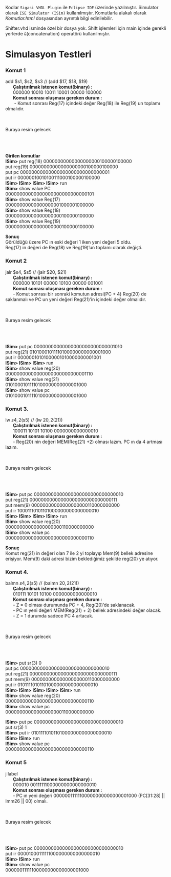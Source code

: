 Kodlar `Sigasi VHDL Plugin` ile `Eclipse IDE` üzerinde yazılmıştır. Simulator olarak `ISE Simulator (ISim)` kullanılmıştır. Komutlarla alakalı olarak *Komutlar.html* dosyasından ayrıntılı bilgi edinilebilir. 

Shifter.vhd isminde özel bir dosya yok. Shift işlemleri için main içinde gerekli yerlerde `&`(concatenation) operatörü kullanılmıştır.

# Simulasyon Testleri

### Komut 1
add $s1, $s2, $s3  // (add $17, $18, $19) <br/>
&nbsp;&nbsp;&nbsp;&nbsp;&nbsp;&nbsp;**Çalıştırılmak istenen komut(binary) :** <br/>
&nbsp;&nbsp;&nbsp;&nbsp;&nbsp;&nbsp;000000 10010 10011 10001 00000 100000 <br/>
&nbsp;&nbsp;&nbsp;&nbsp;&nbsp;&nbsp;**Komut sonrası oluşması gereken durum :** <br/>
&nbsp;&nbsp;&nbsp;&nbsp;&nbsp;&nbsp; -	Komut sonrası Reg(17) içindeki değer Reg(18) ile Reg(19) un toplamı olmalıdır. 

<br/><br/>
Buraya resim gelecek <br/><br/><br/><br/>

**Girilen komutlar** <br/>
**ISim>** put reg(18) 00000000000000000000100000100000 <br/>
put reg(19) 00000000000000000000100000100000 <br/>
put pc 00000000000000000000000000000001 <br/>
put ir 00000010010100111000100000100000 <br/>
**ISim> ISim> ISim> ISim>** run <br/>
**ISim>** show value PC <br/>
00000000000000000000000000000101 <br/>
**ISim>** show value Reg(17) <br/>
00000000000000000001000001000000 <br/>
**ISim>** show value Reg(18) <br/>
00000000000000000000100000100000 <br/>
**ISim>** show value Reg(19) <br/>
00000000000000000000100000100000 <br/> 

**Sonuç** <br/>
Görüldüğü üzere PC ın eski değeri 1 iken yeni değeri 5 oldu. <br/>
Reg(17) in değeri de Reg(18) ve Reg(19)’un toplamı olarak değişti. <br/>

### Komut 2
jalr $s4, $s5 // (jalr $20, $21) <br/>
&nbsp;&nbsp;&nbsp;&nbsp;&nbsp;&nbsp;**Çalıştırılmak istenen komut(binary) :** <br/>
&nbsp;&nbsp;&nbsp;&nbsp;&nbsp;&nbsp;000000 10101 00000 10100 00000 001001 <br/>
&nbsp;&nbsp;&nbsp;&nbsp;&nbsp;&nbsp;**Komut sonrası oluşması gereken durum :**  <br/>
&nbsp;&nbsp;&nbsp;&nbsp;&nbsp;&nbsp;-	Komut sonrası bir sonraki komutun  adresi(PC + 4) Reg(20) de saklanmalı ve  PC un yeni değeri Reg(21)’in içindeki değer olmalıdır. <br/>

<br/><br/>
Buraya resim gelecek <br/><br/><br/><br/>

**ISim>** put pc 00000000000000000000000000001010 <br/>
put reg(21) 01010001011110100000000000001000 <br/>
put ir 00000010101000001010000000001001 <br/>
**ISim> ISim> ISim>** run <br/>
**ISim>** show value reg(20) <br/>
00000000000000000000000000001110 <br/>
**ISim>** show value reg(21) <br/>
01010001011110100000000000001000 <br/>
**ISim>** show value pc <br/>
01010001011110100000000000001000 <br/>

### Komut 3.  
lw $s4, 2($s5) // (lw $20, 2($21)) <br/>
&nbsp;&nbsp;&nbsp;&nbsp;&nbsp;&nbsp;**Çalıştırılmak istenen komut(binary) :** <br/>
&nbsp;&nbsp;&nbsp;&nbsp;&nbsp;&nbsp;100011 10101 10100 0000000000000010 <br/>
&nbsp;&nbsp;&nbsp;&nbsp;&nbsp;&nbsp;**Komut sonrası oluşması gereken durum :** <br/>
&nbsp;&nbsp;&nbsp;&nbsp;&nbsp;&nbsp;-	Reg(20) nin değeri MEM(Reg(21) +2) olması lazım. PC ın da 4 artması lazım. <br/>

<br/><br/>
Buraya resim gelecek <br/><br/><br/><br/>

**ISim>** put pc 00000000000000000000000000000010 <br/>
put reg(21) 00000000000000000000000000000111 <br/>
put mem(9) 00000000000000000000110000000000 <br/>
put ir 10001110101101000000000000000010 <br/>
**ISim> ISim> ISim> ISim>** run <br/>
**ISim>** show value reg(20) <br/>
00000000000000000000110000000000 <br/>
**ISim>** show value pc <br/>
00000000000000000000000000000110 <br/>

**Sonuç** <br/>
Komut reg(21) in değeri olan 7 ile 2 yi toplayıp Mem(9) bellek adresine erişiyor. Mem(9) daki adresi bizim beklediğimiz şekilde reg(20) ye atıyor.

### Komut 4.  
balmn $s4, 2($s5) // (balmn $20, 2($21)) <br/>
&nbsp;&nbsp;&nbsp;&nbsp;&nbsp;&nbsp;**Çalıştırılmak istenen komut(binary) :** <br/>
&nbsp;&nbsp;&nbsp;&nbsp;&nbsp;&nbsp;010111 10101 10100 0000000000000010 <br/>
&nbsp;&nbsp;&nbsp;&nbsp;&nbsp;&nbsp;**Komut sonrası oluşması gereken durum :** <br/>
&nbsp;&nbsp;&nbsp;&nbsp;&nbsp;&nbsp;-	Z = 0 olması durumunda PC + 4, Reg(20)’de saklanacak. <br/>
&nbsp;&nbsp;&nbsp;&nbsp;&nbsp;&nbsp;-	PC ın yeni değeri MEM(Reg(21) + 2) bellek adresindeki değer olacak. <br/>
&nbsp;&nbsp;&nbsp;&nbsp;&nbsp;&nbsp;-	Z = 1 durumda sadece PC 4 artacak. <br/>

<br/><br/>
Buraya resim gelecek <br/><br/><br/><br/>

**ISim>** put sr(3) 0 <br/>
put pc 00000000000000000000000000000010 <br/>
put reg(21) 00000000000000000000000000000111 <br/>
put mem(9) 00000000000000000000110000000000 <br/>
put ir 01011110101101000000000000000010 <br/>
**ISim> ISim> ISim> ISim> ISim>** run <br/>
**ISim>** show value reg(20) <br/>
00000000000000000000000000000110 <br/>
**ISim>** show value pc <br/>
00000000000000000000110000000000 <br/>

**ISim>** put pc 00000000000000000000000000000010 <br/>
put sr(3) 1 <br/>
**ISim>** put ir 01011110101101000000000000000010 <br/>
**ISim> ISim>** run <br/>
**ISim>** show value pc <br/>
00000000000000000000000000000110 <br/>

### Komut 5
j label  <br/>
&nbsp;&nbsp;&nbsp;&nbsp;&nbsp;&nbsp;**Çalıştırılmak istenen komut(binary) :** <br/>
&nbsp;&nbsp;&nbsp;&nbsp;&nbsp;&nbsp;000010 00111111000000000000000010 <br/>
&nbsp;&nbsp;&nbsp;&nbsp;&nbsp;&nbsp;**Komut sonrası oluşması gereken durum :** <br/>
&nbsp;&nbsp;&nbsp;&nbsp;&nbsp;&nbsp;- PC ın yeni değeri 00000011111100000000000000001000 (PC[31:28] || Imm26 || 00) olmalı. <br/>

<br/><br/>
Buraya resim gelecek <br/><br/><br/><br/>

**ISim>** put pc 00000000000000000000000000000010 <br/>
put ir 00001000111111000000000000000010 <br/>
**ISim> ISim>** run <br/>
**ISim>** show value pc <br/>
00000011111100000000000000001000 <br/>



 